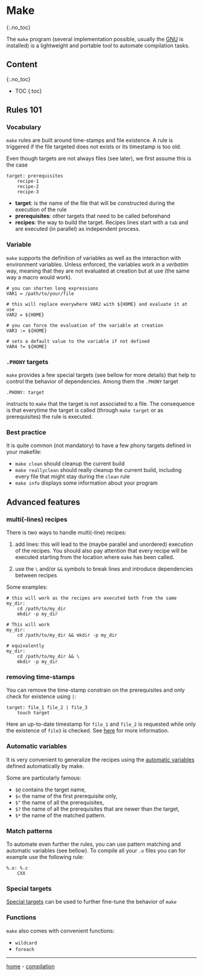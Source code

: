 # Make
{:.no_toc}

The `make` program (several implementation possible, usually the [GNU](https://www.gnu.org/software/make/manual/make.html) is installed) is a lightweight and portable tool to automate compilation tasks.

## Content
{:.no_toc}

* TOC
{:toc}

## Rules 101

### Vocabulary

`make` rules are built around time-stamps and file existence.
A rule is triggered if the file targeted does not exists or its timestamp is too old.

Even though targets are not always files (see later), we first assume this is the case

```make
target: prerequisites
    recipe-1
    recipe-2
    recipe-3
```

- **target**: is the name of the file that will be constructed during the execution of the rule
- **prerequisites**: other targets that need to be called beforehand
- **recipes**: the way to build the target. Recipes lines start with a `tab` and are executed (in parallel) as independent process.



### Variable

`make` supports the definition of variables as well as the interaction with environment variables. Unless enforced, the variables work in a _verbatim_ way, meaning that they are not evaluated at creation but at use (the same way a macro would work).

```make
# you can shorten long expressions
VAR1 = /path/to/your/file

# this will replace everywhere VAR2 with ${HOME} and evaluate it at use
VAR2 = ${HOME}

# you can force the evaluation of the variable at creation
VAR3 := ${HOME}

# sets a default value to the variable if not defined
VAR4 ?= ${HOME}
```

### `.PHONY` targets

`make` provides a few special targets (see bellow for more details) that help to control the behavior of dependencies.
Among them the `.PHONY` target
```make
.PHONY: target
```
instructs to `make` that the target is not associated to a file. The consequence is that everytime the target is called (through `make target` or as prerequisites) the rule is executed.


### Best practice

It is quite common (not mandatory) to have a few phony targets defined in your makefile:

- `make clean` should cleanup the current build
- `make reallyclean` should really cleanup the current build, including every file that might stay during the `clean` rule
- `make info` displays some information about your program



## Advanced features

### multi(-lines) recipes

There is two ways to handle multi(-line) recipes:

1. add lines: this will lead to the (maybe parallel and unordered) execution of the recipes. You should also pay attention that every recipe will be executed starting from the location where `make` has been called.

2. use the `\` and/or `&&` symbols to break lines and introduce dependencies between recipes

Some examples:
```make
# this will work as the recipes are executed both from the same 
my_dir:
    cd /path/to/my_dir
    mkdir -p my_dir

# This will work
my_dir:
    cd /path/to/my_dir && mkdir -p my_dir

# equivalently
my_dir:
    cd /path/to/my_dir && \
    mkdir -p my_dir
```

### removing time-stamps

You can remove the time-stamp constrain on the prerequisites and only check for existence using `|`:
```make
target: file_1 file_2 | file_3
    touch target
```

Here an up-to-date timestamp for `file_1` and `file_2` is requested while only the existence of `file3` is checked.
See [here](https://www.gnu.org/software/make/manual/html_node/Prerequisite-Types.html) for more information.


### Automatic variables

It is very convenient to generalize the recipes using the [automatic variables](https://www.gnu.org/software/make/manual/html_node/Automatic-Variables.html) defined automatically by make.

Some are particularly famous:

- `$@` contains the target name,
- `$<` the name of the first prerequisite only,
- `$^` the name of all the prerequisites,
- `$?` the name of all the prerequisites that are newer than the target,
- `$*` the name of the matched pattern.

### Match patterns

To automate even further the rules, you can use pattern matching and automatic variables (see bellow).
To compile all your `.o` files you can for example use the following rule:

```make
%.o: %.c
    CXX 
```




### Special targets

[Special targets](https://www.gnu.org/software/make/manual/html_node/Special-Targets.html) can be used to further fine-tune the behavior of `make`


### Functions

`make` also comes with convenient functions:

- `wildcard`
- `foreach`


-----------------------------------------
[home](../index.md) - [compilation](compilation.md)


